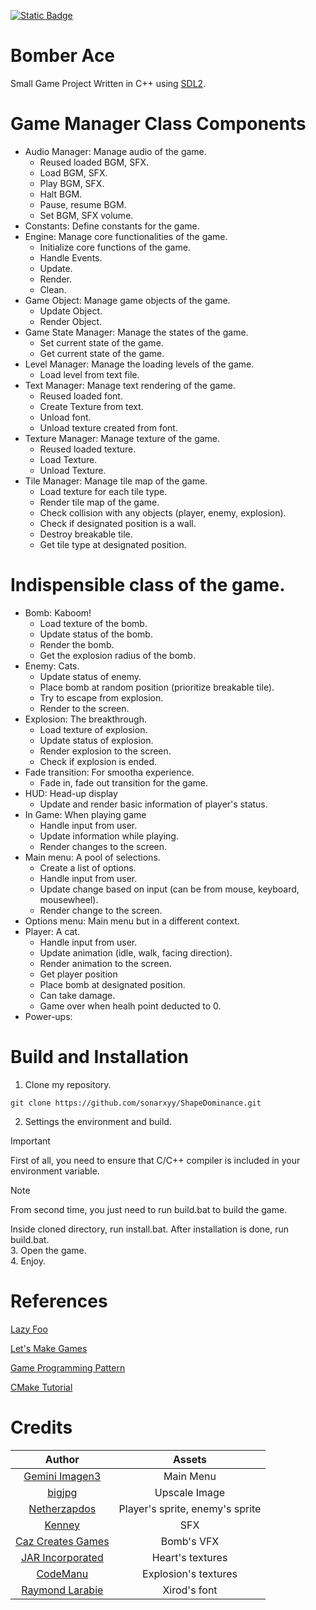 [![Static Badge](https://img.shields.io/badge/Ng%C3%B4n_ng%E1%BB%AF-Ti%E1%BA%BFng_Vi%E1%BB%87t-blue)](https://github.com/sonarxyy/ShapeDominance/blob/main/README-vi.md)


# Bomber Ace
Small Game Project Written in C++ using [SDL2](https://wiki.libsdl.org/SDL2/FrontPage).


# Game Manager Class Components
- Audio Manager: Manage audio of the game.
  - Reused loaded BGM, SFX.
  - Load BGM, SFX.
  - Play BGM, SFX.
  - Halt BGM.
  - Pause, resume BGM.
  - Set BGM, SFX volume.
- Constants: Define constants for the game.
- Engine: Manage core functionalities of the game.
  - Initialize core functions of the game.
  - Handle Events.
  - Update.
  - Render.
  - Clean.
- Game Object: Manage game objects of the game.
  - Update Object.
  - Render Object.
- Game State Manager: Manage the states of the game.
  - Set current state of the game.
  - Get current state of the game.
- Level Manager: Manage the loading levels of the game.
  - Load level from text file.
- Text Manager: Manage text rendering of the game.
  - Reused loaded font.
  - Create Texture from text.
  - Unload font.
  - Unload texture created from font.
- Texture Manager: Manage texture of the game.
  - Reused loaded texture.
  - Load Texture.
  - Unload Texture.
- Tile Manager: Manage tile map of the game.
  - Load texture for each tile type.
  - Render tile map of the game.
  - Check collision with any objects (player, enemy, explosion).
  - Check if designated position is a wall.
  - Destroy breakable tile.
  - Get tile type at designated position.


# Indispensible class of the game.
- Bomb: Kaboom!
  - Load texture of the bomb.
  - Update status of the bomb.
  - Render the bomb.
  - Get the explosion radius of the bomb.
- Enemy: Cats.
  - Update status of enemy.
  - Place bomb at random position (prioritize breakable tile).
  - Try to escape from explosion.
  - Render to the screen.
- Explosion: The breakthrough.
  - Load texture of explosion.
  - Update status of explosion.
  - Render explosion to the screen.
  - Check if explosion is ended.
- Fade transition: For smootha experience.
  - Fade in, fade out transition for the game.
- HUD: Head-up display
  - Update and render basic information of player's status.
- In Game: When playing game
  - Handle input from user.
  - Update information while playing.
  - Render changes to the screen.
- Main menu: A pool of selections.
  - Create a list of options.
  - Handle input from user.
  - Update change based on input (can be from mouse, keyboard, mousewheel).
  - Render change to the screen.
- Options menu: Main menu but in a different context.
- Player: A cat.
  - Handle input from user.
  - Update animation (idle, walk, facing direction).
  - Render animation to the screen.
  - Get player position
  - Place bomb at designated position.
  - Can take damage.
  - Game over when healh point deducted to 0.
- Power-ups:


# Build and Installation
1. Clone my repository. 
```
git clone https://github.com/sonarxyy/ShapeDominance.git
```
2. Settings the environment and build.
> [!IMPORTANT]
> First of all, you need to ensure that C/C++ compiler is included in your environment variable.  

> [!NOTE]
> From second time, you just need to run build.bat to build the game.

Inside cloned directory, run install.bat. After installation is done, run build.bat.  
3. Open the game.  
4. Enjoy.


# References
[Lazy Foo](https://lazyfoo.net/tutorials/SDL/)

[Let's Make Games](https://www.youtube.com/playlist?list=PLhfAbcv9cehhkG7ZQK0nfIGJC_C-wSLrx)

[Game Programming Pattern](https://gameprogrammingpatterns.com/contents.html)

[CMake Tutorial](https://cmake.org/cmake/help/latest/guide/tutorial/index.html)


# Credits
|                               Author                              |              Assets             |
|:-----------------------------------------------------------------:|:-------------------------------:|
|  [Gemini Imagen3](https://deepmind.google/technologies/imagen-3/) |            Main Menu            |
|                   [bigjpg](https://bigjpg.com/)                   |          Upscale Image          |
|           [Netherzapdos](https://netherzapdos.itch.io/)           | Player's sprite, enemy's sprite |
|                 [Kenney](https://kenney.nl/assets)                |               SFX               |
|      [Caz Creates Games](https://caz-creates-games.itch.io/)      |            Bomb's VFX           |
|            [JAR Incorporated](https://jarinc.itch.io/)            |         Heart's textures        |
|               [CodeManu](https://codemanu.itch.io/)               |       Explosion's textures      |
| [Raymond Larabie](https://www.dafont.com/profile.php?user=137418) |           Xirod's font          |